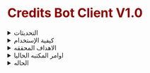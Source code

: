 <h1 style="color: Darkred;">Credits Bot Client V1.0</h1>

<details>

<summary>التحديثات</summary>

### 1.0

-1 **Minor Fixes**

-2**Adding New Library Converter**

-3 **Update The Bot Client To v1.0**

-4 **Adding More HighLighting**

-5 **Countdown Speed is ON!**

-6 **JSON DECODE EDITING FORMAT**

</details>

<details>

<summary>كيفية الإستخدام</summary>

### إستخدم الأمر التالي

```python
$collect
```
### يمكن التجميع بكل 5 دقائق
## حاليا يتم العمل في التحديث الجديد على التجميع بطريقه اقوى ووقت اقل واسرع ما يمكن!



</details>


<details>

<summary>الاهداف المحققه</summary>

- [x] اطلاق البوت
- [ ] صنع AutoFarm
- [ ] صنع حمايه قويه
</details>


<details>

<summary>اوامر المكتبه الحاليا</summary>

| الامر  | طريقة عمل الامر | 
| ------------- | ------------- |
| $collect  | تجميع 70 كريدتس كل 5 دقائق  | تم الاطلاق
| $Auto  | التجميع التلقائي  | لم يتم الاطلاق بعد 

# لم يتم اطلاق التجميع التلقائي بعد ، نعمل عليه في التحديث الجديد
</details>

<details>

<summary>الحاله</summary>


![image](https://user-images.githubusercontent.com/128231402/227746998-9618ba88-7b21-4fa6-9360-605bc10db176.png)
# مغلق إلى اشعارٍ آخر
</details>
